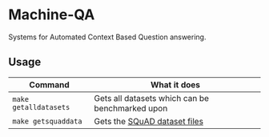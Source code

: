 # Machine-QA
Systems for Automated Context Based Question answering.


Usage
-----

Command | What it does
--------|------------
`make getalldatasets` | Gets all datasets which can be benchmarked upon
`make getsquaddata` | Gets the [SQuAD dataset files](https://rajpurkar.github.io/SQuAD-explorer/)
